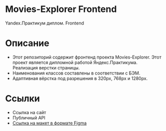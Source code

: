 # Movies-Explorer Frontend
Yandex.Практикум диплом. Frontend

# Описание

* Этот репозиторий содержит фронтенд проекта Movies-Explorer. Этот проект является дипломной работой Яндекс.Практикума. Реализация верстки страницы.
* Наименования классов составлены в соответствии с БЭМ. 
* Адаптивная вёрстка под разрешения в 320px, 768px и 1280px.

# Ссылки

* Ссылка на сайт
* Публичный API
* [Ссылка на макет в формате Figma](https://drive.google.com/file/d/1oDMALS-1OInketgb3BDvXgvnJzNrf9Ng/view?usp=sharing)
